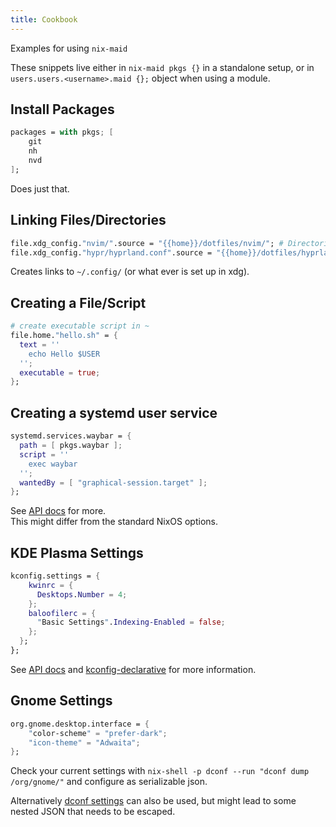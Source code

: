 ```yaml
---
title: Cookbook
---
```


Examples for using `nix-maid`

These snippets live either in `nix-maid pkgs {}` in a standalone setup, or in `users.users.<username>.maid {};` object when using a module.

## Install Packages

```nix
packages = with pkgs; [
    git
    nh
    nvd
];
```
Does just that.

## Linking Files/Directories

```nix
file.xdg_config."nvim/".source = "{{home}}/dotfiles/nvim/"; # Directories have a trailing /
file.xdg_config."hypr/hyprland.conf".source = "{{home}}/dotfiles/hyprland.conf";
```
Creates links to `~/.config/` (or what ever is set up in xdg).

## Creating a File/Script

```nix
# create executable script in ~
file.home."hello.sh" = {
  text = ''
    echo Hello $USER
  '';
  executable = true;
};
```

## Creating a systemd user service

```nix
systemd.services.waybar = {
  path = [ pkgs.waybar ];
  script = ''
    exec waybar
  '';
  wantedBy = [ "graphical-session.target" ];
};
```

See [API docs](https://viperml.github.io/nix-maid/api.html#systemd-units) for more.  
This might differ from the standard NixOS options.

## KDE Plasma Settings

```nix
kconfig.settings = {
    kwinrc = {
      Desktops.Number = 4;
    };
    baloofilerc = {
      "Basic Settings".Indexing-Enabled = false;
    };
  };
};
```
See [API docs](https://viperml.github.io/nix-maid/api.html#kconfig.settings) and [kconfig-declarative](https://github.com/viperML/kconfig-declarative) for more information.

## Gnome Settings

```nix
org.gnome.desktop.interface = {
    "color-scheme" = "prefer-dark";
    "icon-theme" = "Adwaita";
};
```

Check your current settings with `nix-shell -p dconf --run "dconf dump /org/gnome/"` and configure as serializable json.  

Alternatively [dconf settings](https://viperml.github.io/nix-maid/api.html#dconf.settings) can also be used, but might lead to some nested JSON that needs to be escaped.
